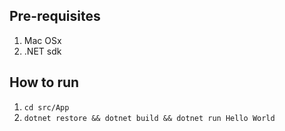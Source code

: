 ## Pre-requisites
1. Mac OSx
2. .NET sdk

## How to run
1. `cd src/App`
2. `dotnet restore && dotnet build && dotnet run Hello World`
